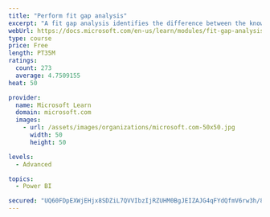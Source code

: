 ```yaml
---
title: "Perform fit gap analysis"
excerpt: "A fit gap analysis identifies the difference between the known requirements and the proposed or current solution. This module covers performing a fit gap analysis."
webUrl: https://docs.microsoft.com/en-us/learn/modules/fit-gap-analysis/
type: course
price: Free
length: PT35M
ratings:
  count: 273
  average: 4.7509155
heat: 50

provider:
  name: Microsoft Learn
  domain: microsoft.com
  images:
    - url: /assets/images/organizations/microsoft.com-50x50.jpg
      width: 50
      height: 50

levels:
  - Advanced

topics:
  - Power BI

secured: "UQ60FDpEXWjEHjx8SDZiL7QVVIbzIjRZUHM0BgJEIZAJG4qFYdQfmV6rw3h/8yv6okdsAPuYZerPPfVTQEzKBYZPh3NZJrRZW+3ifk57UnM3W1CqhHWhbp1CcSrqnnNeFK4hvr6L7aqVyBRarZbWEuLvs0cWQ2BwCM295ahEXK+Op9HGjiu4+X1k3mfQ3dQNXgCE1+1miOFyFiek4MYZE1rNkgIX2TT31QM+WCNn/ABgoW5R6uZnFRQF8W0HHTjXqPi5zBMdvmATHpBbo42ZQu4r7IWYOZIwk9vUgNGhCYBenhnUFQYdBGum5PwlYsJafAFzMzCZ9DajxI9dkdVR4dvmT8/3dAl2eHXK3KBiqYjefYeYOJ2vurBuN//mgENpUs9Q1GN42mCnAmflLDywcQ==;qt8JX8OIwyl1c/NjujelZA=="
---
```


